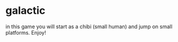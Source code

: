 # galactic
in this game you will start as a chibi (small human) and jump on small platforms. Enjoy! 
